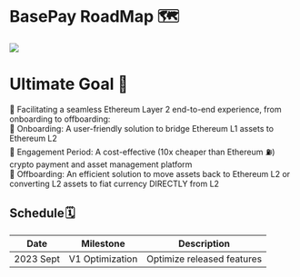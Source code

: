 # BasePay RoadMap 🗺

[![](https://github.com/devacadian/BasePay/blob/main/documentations/assets/Basepay_Full_Logo-01.png)](https://basepay.app)

# Ultimate Goal 🏁
🌟 Facilitating a seamless Ethereum Layer 2 end-to-end experience, from onboarding to offboarding:  
🔹 Onboarding: A user-friendly solution to bridge Ethereum L1 assets to Ethereum L2  
🔹 Engagement Period: A cost-effective (10x cheaper than Ethereum ⛽) crypto payment and asset management platform  
🔹 Offboarding: An efficient solution to move assets back to Ethereum L2 or converting L2 assets to fiat currency DIRECTLY from L2  

## Schedule 🗓
| Date          | Milestone                                       | Description                            |
| ------------- | ------------------------------------------ | ------------------------------------------ | 
| 2023 Sept   | V1 Optimization       | Optimize released features                                       |

